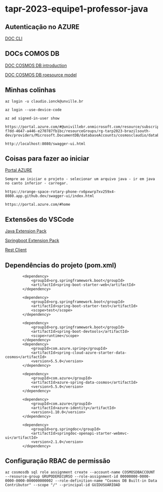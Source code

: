 # tapr-2023-equipe1-professor-java

## Autenticação no AZURE
[DOC CLI](https://learn.microsoft.com/en-us/cli/azure/install-azure-cli-linux?pivots=apt)

## DOCs COMOS DB
[DOC COSMOS DB introduction](https://learn.microsoft.com/pt-br/azure/cosmos-db/introduction)

[DOC COSMOS DB roesource model](https://learn.microsoft.com/pt-br/azure/cosmos-db/resource-model)

## Minhas colinhas
```
az login -u claudio.ionck@unville.br
```
```
az login --use-device-code
```
```
az ad signed-in-user show
```
```
https://portal.azure.com/#@univillebr.onmicrosoft.com/resource/subscriptions/1c43c274-f7dd-4647-a446-e270787fb1bc/resourceGroups/rg-tarp2023-brazilsouth-dev/providers/Microsoft.DocumentDB/databaseAccounts/cosmosclaudio/dataExplorer
```
```
http://localhost:8080/swagger-ui.html
```
## Coisas para fazer ao iniciar
[Portal AZURE](https://portal.azure.com/#home)

```
Sempre ao iniciar o projeto - selecionar um arquivo java - ir em java no canto inferior - carregar.
```

```
https://orange-space-rotary-phone-rx6pxwrp7xv259x4-8080.app.github.dev/swagger-ui/index.html
```

```
https://portal.azure.com/#home
```

## Extensões do VSCode
[Java Extension Pack](https://marketplace.visualstudio.com/items?itemName=vscjava.vscode-java-pack)

[Springboot Extension Pack](https://marketplace.visualstudio.com/items?itemName=vmware.vscode-boot-dev-pack)

[Rest Client](https://marketplace.visualstudio.com/items?itemName=humao.rest-client)

## Dependências do projeto (pom.xml)
```
        <dependency>
			<groupId>org.springframework.boot</groupId>
			<artifactId>spring-boot-starter-web</artifactId>
		</dependency>

		<dependency>
			<groupId>org.springframework.boot</groupId>
			<artifactId>spring-boot-starter-test</artifactId>
			<scope>test</scope>
		</dependency>

		<dependency>
			<groupId>org.springframework.boot</groupId>
			<artifactId>spring-boot-devtools</artifactId>
			<scope>runtime</scope>
		</dependency>
		<dependency>
			<groupId>com.azure.spring</groupId>
			<artifactId>spring-cloud-azure-starter-data-cosmos</artifactId>
			<version>5.5.0</version>
		</dependency>

		<dependency>
			<groupId>com.azure</groupId>
			<artifactId>azure-spring-data-cosmos</artifactId>
			<version>5.5.0</version>
		</dependency>

		<dependency>
			<groupId>com.azure</groupId>
			<artifactId>azure-identity</artifactId>
			<version>1.10.0</version>
		</dependency>

		<dependency>
			<groupId>org.springdoc</groupId>
			<artifactId>springdoc-openapi-starter-webmvc-ui</artifactId>
			<version>2.1.0</version>
		</dependency>
```

## Configuração RBAC de permissão
```
az cosmosdb sql role assignment create --account-name COSMOSDBACCOUNT --resource-group GRUPODERECURSO --role-assignment-id 00000000-0000-0000-0000-000000000002 --role-definition-name "Cosmos DB Built-in Data Contributor" --scope "/" --principal-id GUIDUSUARIOAD
```

